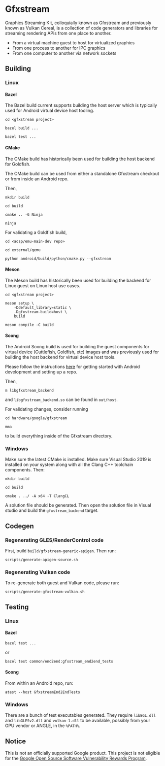 # Gfxstream

Graphics Streaming Kit, colloquially known as Gfxstream and previously known as
Vulkan Cereal, is a collection of code generators and libraries for streaming
rendering APIs from one place to another.

-   From a virtual machine guest to host for virtualized graphics
-   From one process to another for IPC graphics
-   From one computer to another via network sockets

## Building

### Linux

#### Bazel

The Bazel build current supports building the host server which is typically
used for Android virtual device host tooling.

```
cd <gfxstream project>

bazel build ...

bazel test ...
```

#### CMake

The CMake build has historically been used for building the host backend for
Goldfish.

The CMake build can be used from either a standalone Gfxstream checkout or from
inside an Android repo.

Then,

```
mkdir build

cd build

cmake .. -G Ninja

ninja
```

For validating a Goldfish build,

```
cd <aosp/emu-main-dev repo>

cd external/qemu

python android/build/python/cmake.py --gfxstream
```

#### Meson

The Meson build has historically been used for building the backend for Linux
guest on Linux host use cases.

```
cd <gfxstream project>

meson setup \
    -Ddefault_library=static \
    -Dgfxstream-build=host \
    build

meson compile -C build
```

#### Soong

The Android Soong build is used for building the guest components for virtual
device (Cuttlefish, Goldfish, etc) images and was previously used for building
the host backend for virtual device host tools.

Please follow the instructions
[here](https://source.android.com/docs/setup/start) for getting started with
Android development and setting up a repo.

Then,

```
m libgfxstream_backend
```

and `libgfxstream_backend.so` can be found in `out/host`.

For validating changes, consider running

```
cd hardware/google/gfxstream

mma
```

to build everything inside of the Gfxstream directory.

### Windows

Make sure the latest CMake is installed. Make sure Visual Studio 2019 is
installed on your system along with all the Clang C++ toolchain components.
Then:

```
mkdir build

cd build

cmake . ../ -A x64 -T ClangCL
```

A solution file should be generated. Then open the solution file in Visual
studio and build the `gfxstream_backend` target.

## Codegen

### Regenerating GLES/RenderControl code

First, build `build/gfxstream-generic-apigen`. Then run:

```
scripts/generate-apigen-source.sh
```

### Regenerating Vulkan code

To re-generate both guest and Vulkan code, please run:

```
scripts/generate-gfxstream-vulkan.sh
```

## Testing

### Linux

#### Bazel

```
bazel test ...
```

or

```
bazel test common/end2end:gfxstream_end2end_tests
```

#### Soong

From within an Android repo, run:

```
atest --host GfxstreamEnd2EndTests
```

### Windows

There are a bunch of test executables generated. They require `libEGL.dll` and
`libGLESv2.dll` and `vulkan-1.dll` to be available, possibly from your GPU
vendor or ANGLE, in the `%PATH%`.

## Notice

This is not an officially supported Google product. This project is not eligible
for the
[Google Open Source Software Vulnerability Rewards Program](https://bughunters.google.com/open-source-security).
